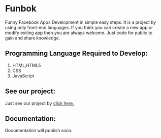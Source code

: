 # Funbok
Funny Facebook Apps Development in simple easy steps. It is a project by using only front-end languages. If you think you can create a new app or modify exiting app then you are always welcome. Just code for public to gain and share knowledge.

## Programming Language Required to Develop:
  1. HTML,HTML5
  2. CSS
  3. JavaScript  

## See our project:
  Just see our project by [click here.](http://mrasif.github.io/Funbok/)  

##  Documentation:
  Documentation will publish soon.
